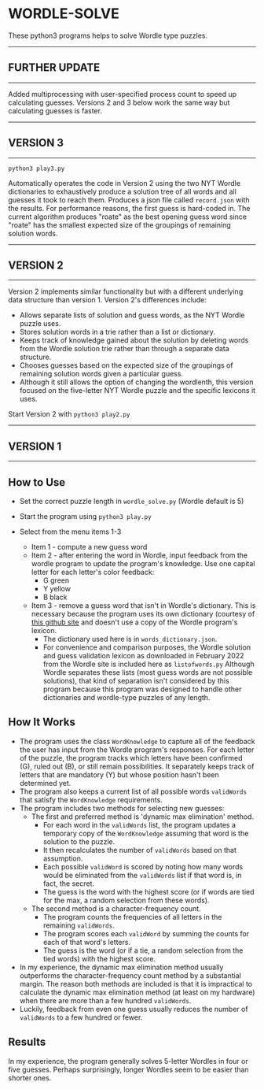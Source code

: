 # WORDLE-SOLVE

These python3 programs helps to solve Wordle type puzzles.

-------------------

## FURTHER UPDATE

-------------------

Added multiprocessing with user-specified process count to speed up calculating guesses. Versions 2 and 3 below work the same way but calculating guesses is faster.

-------------------

## VERSION 3

-------------------

`python3 play3.py`

Automatically operates the code in Version 2 using the two NYT Wordle dictionaries to exhaustively produce a solution tree of all words and all guesses it took to reach them. Produces a json file called `record.json` with the results. For performance reasons, the first guess is hard-coded in. The current algorithm produces "roate" as the best opening guess word since "roate" has the smallest expected size of the groupings of remaining solution words.

-------------------

## VERSION 2

-------------------

Version 2 implements similar functionality but with a different underlying data structure than version 1. Version 2's differences include:

- Allows separate lists of solution and guess words, as the NYT Wordle puzzle uses.
- Stores solution words in a trie rather than a list or dictionary.
- Keeps track of knowledge gained about the solution by deleting words from the Wordle solution trie rather than through a separate data structure.
- Chooses guesses based on the expected size of the groupings of remaining solution words given a particular guess.
- Although it still allows the option of changing the wordlenth, this version focused on the five-letter NYT Wordle puzzle and the specific lexicons it uses.

Start Version 2 with `python3 play2.py`

-------------------

## VERSION 1

-------------------

## How to Use

- Set the correct puzzle length in `wordle_solve.py` (Wordle default is 5)
- Start the program using `python3 play.py`
- Select from the menu items 1-3

  - Item 1 - compute a new guess word
  - Item 2 - after entering the word in Wordle, input feedback from the wordle program to update the program's knowledge. Use one capital letter for each letter's color feedback:
    - G green
    - Y yellow
    - B black
  - Item 3 - remove a guess word that isn't in Wordle's dictionary. This is necessary because the program uses its own dictionary (courtesy of [this github site](https://github.com/dwyl/english-words) and doesn't use a copy of the Wordle program's lexicon.
    - The dictionary used here is in `words_dictionary.json`.
    - For convenience and comparison purposes, the Wordle solution and guess validation lexicon as downloaded in February 2022 from the Wordle site is included here as `listofwords.py` Although Wordle separates these lists (most guess words are not possible solutions), that kind of separation isn't considered by this program because this program was designed to handle other dictionaries and wordle-type puzzles of any length.

## How It Works

- The program uses the class `WordKnowledge` to capture all of the feedback the user has input from the Wordle program's responses. For each letter of the puzzle, the program tracks which letters have been confirmed (G), ruled out (B), or still remain possibilities. It separately keeps track of letters that are mandatory (Y) but whose position hasn't been determined yet.
- The program also keeps a current list of all possible words `validWords` that satisfy the `WordKnowledge` requirements.
- The program includes two methods for selecting new guesses:
  - The first and preferred method is 'dynamic max elimination' method.
    - For each word in the `validWords` list, the program updates a temporary copy of the `WordKnowledge` assuming that word is the solution to the puzzle.
    - It then recalculates the number of `validWords` based on that assumption.
    - Each possible `validWord` is scored by noting how many words would be eliminated from the `validWords` list if that word is, in fact, the secret.
    - The guess is the word with the highest score (or if words are tied for the max, a random selection from these words).
  - The second method is a character-frequency count.
    - The program counts the frequencies of all letters in the remaining `validWords`.
    - The program scores each `validWord` by summing the counts for each of that word's letters.
    - The guess is the word (or if a tie, a random selection from the tied words) with the highest score.
- In my experience, the dynamic max elimination method usually outperforms the character-frequency count method by a substantial margin. The reason both methods are included is that it is impractical to calculate the dynamic max elimination method (at least on my hardware) when there are more than a few hundred `validWords`.
- Luckily, feedback from even one guess usually reduces the number of `validWords` to a few hundred or fewer.

## Results

In my experience, the program generally solves 5-letter Wordles in four or five guesses. Perhaps surprisingly, longer Wordles seem to be easier than shorter ones.

